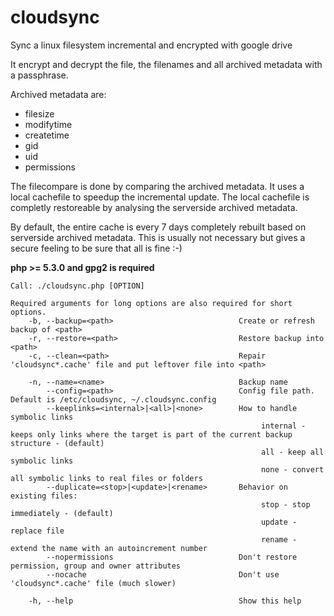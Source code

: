cloudsync
=========

Sync a linux filesystem incremental and encrypted with google drive

It encrypt and decrypt the file, the filenames and all archived metadata with a passphrase.

Archived metadata are:
- filesize
- modifytime
- createtime 
- gid
- uid
- permissions

The filecompare is done by comparing the archived metadata. It uses a local cachefile to speedup the incremental update. The local cachefile is completly restoreable by analysing the serverside archived metadata.

By default, the entire cache is every 7 days completely rebuilt based on serverside archived metadata. This is usually not necessary but gives a secure feeling to be sure that all is fine :-)

**php >= 5.3.0 and gpg2 is required**

```
Call: ./cloudsync.php [OPTION]

Required arguments for long options are also required for short options.
    -b, --backup=<path>                            Create or refresh backup of <path>
    -r, --restore=<path>                           Restore backup into <path>
    -c, --clean=<path>                             Repair 'cloudsync*.cache' file and put leftover file into <path>

    -n, --name=<name>                              Backup name
        --config=<path>                            Config file path. Default is /etc/cloudsync, ~/.cloudsync.config
        --keeplinks=<internal>|<all>|<none>        How to handle symbolic links
                                                        internal - keeps only links where the target is part of the current backup structure - (default)
                                                        all - keep all symbolic links
                                                        none - convert all symbolic links to real files or folders
        --duplicate=<stop>|<update>|<rename>       Behavior on existing files:
                                                        stop - stop immediately - (default)
                                                        update - replace file
                                                        rename - extend the name with an autoincrement number
        --nopermissions                            Don't restore permission, group and owner attributes
        --nocache                                  Don't use 'cloudsync*.cache' file (much slower)

    -h, --help                                     Show this help
```
